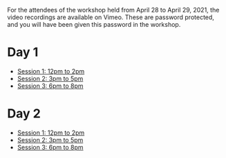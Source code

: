 For the attendees of the workshop held from April 28 to April 29, 2021, the video recordings are available on Vimeo.
These are password protected, and you will have been given this password in the workshop.

# Day 1

* [Session 1: 12pm to 2pm](https://vimeo.com/542657953)
* [Session 2: 3pm to 5pm](https://vimeo.com/542759417)
* [Session 3: 6pm to 8pm](https://vimeo.com/542821272)

# Day 2

* [Session 1: 12pm to 2pm](https://vimeo.com/543242505)
* [Session 2: 3pm to 5pm](https://vimeo.com/543245960)
* [Session 3: 6pm to 8pm](https://vimeo.com/543312340)
